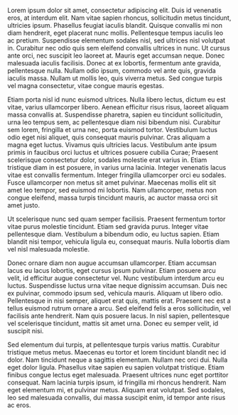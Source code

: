 
Lorem ipsum dolor sit amet, consectetur adipiscing elit. Duis id venenatis eros, at interdum elit. Nam vitae sapien rhoncus, sollicitudin metus tincidunt, ultricies ipsum. Phasellus feugiat iaculis blandit. Quisque convallis mi non diam hendrerit, eget placerat nunc mollis. Pellentesque tempus iaculis leo ac pretium. Suspendisse elementum sodales nisl, sed ultrices nisl volutpat in. Curabitur nec odio quis sem eleifend convallis ultrices in nunc. Ut cursus ante orci, nec suscipit leo laoreet at. Mauris eget accumsan neque. Donec malesuada iaculis facilisis. Donec at ex lobortis, fermentum ante gravida, pellentesque nulla. Nullam odio ipsum, commodo vel ante quis, gravida iaculis massa. Nullam ut mollis leo, quis viverra metus. Sed congue turpis vel magna consectetur, vitae congue mauris egestas.

Etiam porta nisl id nunc euismod ultrices. Nulla libero lectus, dictum eu est vitae, varius ullamcorper libero. Aenean efficitur risus risus, laoreet aliquam massa convallis at. Suspendisse pharetra, sapien eu tincidunt sollicitudin, urna leo tempus sem, ac pellentesque diam nisi bibendum nisi. Curabitur sem lorem, fringilla et urna nec, porta euismod tortor. Vestibulum luctus odio eget nisi aliquet, quis consequat mauris pulvinar. Cras aliquam a magna eget luctus. Vivamus quis ultricies lacus. Vestibulum ante ipsum primis in faucibus orci luctus et ultrices posuere cubilia Curae; Praesent scelerisque consectetur dolor, sodales molestie erat varius in. Etiam tristique diam in est posuere, in varius urna lacinia. Integer venenatis lacus vitae est convallis fermentum. Integer fringilla ullamcorper orci eu sodales. Fusce ullamcorper non metus sit amet pulvinar. Maecenas mollis elit sit amet leo tempor, sed euismod mi lobortis. Nam ullamcorper, metus non congue eleifend, massa turpis tincidunt mauris, ac auctor massa orci sit amet justo.

Ut scelerisque nunc sed quam semper facilisis. Praesent fermentum tortor vitae purus molestie tincidunt. Etiam sed gravida purus. Integer vitae pellentesque diam. Vestibulum a bibendum odio, eu luctus sapien. Etiam blandit nisi tempor, vehicula ligula eu, consequat mauris. Nulla lobortis diam vel nisl malesuada molestie.

Donec ornare diam non augue accumsan ullamcorper. Etiam accumsan lacus eu lacus lobortis, eget cursus ipsum pulvinar. Etiam posuere arcu velit, id efficitur augue consectetur vel. Nunc vestibulum interdum arcu eu luctus. Suspendisse luctus urna vitae neque dignissim accumsan. Duis nec ex pulvinar, commodo ipsum sed, vehicula mauris. Aliquam ut libero odio. Pellentesque in nisi semper, aliquet erat quis, mattis erat. Praesent nec est a tellus euismod rutrum ornare a arcu. Sed eleifend felis a eros sollicitudin, vel facilisis ante hendrerit. Nam quis posuere lacus. In nisl sapien, pellentesque vel scelerisque tincidunt, mattis sit amet urna. Donec eu semper velit, id suscipit nisi.

Sed elementum dui turpis, at pellentesque turpis varius mattis. Curabitur tristique metus metus. Maecenas eu tortor et lorem tincidunt blandit nec id dolor. Nam tincidunt neque a sagittis elementum. Nullam nec orci dui. Nulla eget dolor ligula. Phasellus vitae sapien eu sapien volutpat tristique. Etiam finibus congue lectus eget malesuada. Praesent ultrices nunc eget porttitor consequat. Nam lacinia turpis ipsum, id fringilla mi rhoncus hendrerit. Nam eget elementum mi, et pulvinar metus. Aliquam erat volutpat. Sed sodales, leo sed malesuada convallis, dui massa suscipit enim, id tempor ante risus ac eros.
